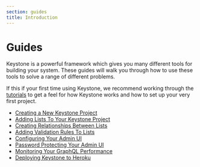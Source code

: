 ```yaml
---
section: guides
title: Introduction
---
```


# Guides

Keystone is a powerful framework which gives you many different tools for building your system.
These guides will walk you through how to use these tools to solve a range of different problems.

If this if your first time using Keystone, we recommend working through the [tutorials](../tutorials) to get a feel for how Keystone works and how to set up your very first project.

- [Creating a New Keystone Project](./new-project)
- [Adding Lists To Your Keystone Project](./add-lists)
- [Creating Relationships Between Lists](./relationships.md)
- [Adding Validation Rules To Lists](./validation.md)
- [Configuring Your Admin UI](./admin-config.md)
- [Password Protecting Your Admin UI](./admin-password.md)
- [Monitoring Your GraphQL Performance](./performance.md)
- [Deploying Keystone to Heroku](./heroku.md)
